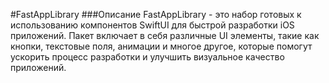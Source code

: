 #FastAppLibrary
###Описание
FastAppLibrary - это набор готовых к использованию компонентов SwiftUI для быстрой разработки iOS приложений. Пакет включает в себя различные UI элементы, такие как кнопки, текстовые поля, анимации и многое другое, которые помогут ускорить процесс разработки и улучшить визуальное качество приложений.
